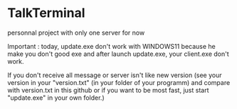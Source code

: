 # TalkTerminal
personnal project with only one server for now

Important : today, update.exe don't work with WINDOWS11 because he make you don't good exe and after launch update.exe, your client.exe don't work. 


If you don't receive all message or server isn't like new version (see your version in your "version.txt" (in your folder of your programm) and compare with version.txt in this github or if you want to be most fast, just start "update.exe" in your own folder.) 



